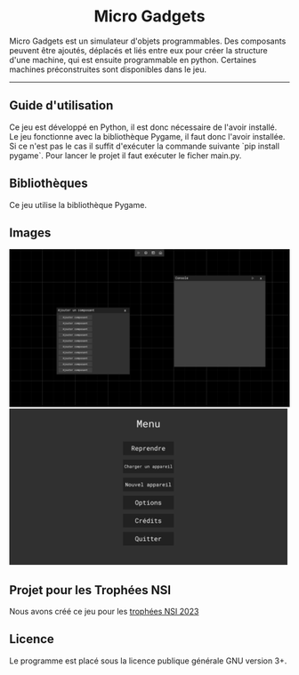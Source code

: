 <h1 align="center">Micro Gadgets</h1>

<p>Micro Gadgets est un simulateur d'objets programmables. Des composants peuvent être ajoutés, déplacés et liés entre eux pour créer la structure d'une machine, qui est ensuite programmable en python. Certaines machines préconstruites sont disponibles dans le jeu.</p>

----

<h2>Guide d'utilisation</h2>
  <p>Ce jeu est développé en Python, il est donc nécessaire de l'avoir installé.<br>Le jeu fonctionne avec la bibliothèque Pygame, il faut donc l'avoir installée. Si ce n'est pas le cas il suffit d'exécuter la commande suivante `pip install pygame`. Pour lancer le projet il faut exécuter le ficher main.py.</p>
<h2>Bibliothèques</h2>
  <p>Ce jeu utilise la bibliothèque Pygame.
<h2>Images</h2>
<img src='doc/images/Screenshot_1.png'>
<img src='doc/images/Screenshot_2.png' width='500'>
<h2>Projet pour les Trophées NSI</h2>
<p>Nous avons créé ce jeu pour les <a href='https://trophees-nsi.fr/'>trophées NSI 2023</a></p>
<h2>Licence</h2>
<p>Le programme est placé sous la licence publique générale GNU version 3+.
